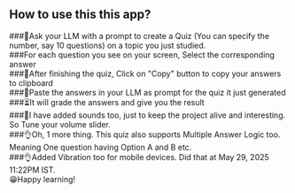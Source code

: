 ## How to use this this app?

###🙋Ask your LLM with a prompt to create a Quiz (You can specify the number, say 10 questions) on a topic you just studied.</li> <br>
 ###For each question you see on your screen, Select the corresponding answer</li> <br>
 ###🫠After finishing the quiz, Click on "Copy" button to copy your answers to clipboard</li> <br>
 ###🍰Paste the answers in your LLM as prompt for the quiz it just generated</li> <br>
 ###⏳It will grade the answers and give you the result</li> <br>
 ###📢I have added sounds too, just to keep the project alive and interesting. So Tune your volume slider.</li> <br>
 ###👌Oh, 1 more thing. This quiz also supports Multiple Answer Logic too. Meaning One question having Option A and B etc.</li> <br>
 ###👌Added Vibration too for mobile devices. Did that at May 29, 2025 11:22PM IST. </li> <br>
 😁Happy learning!
